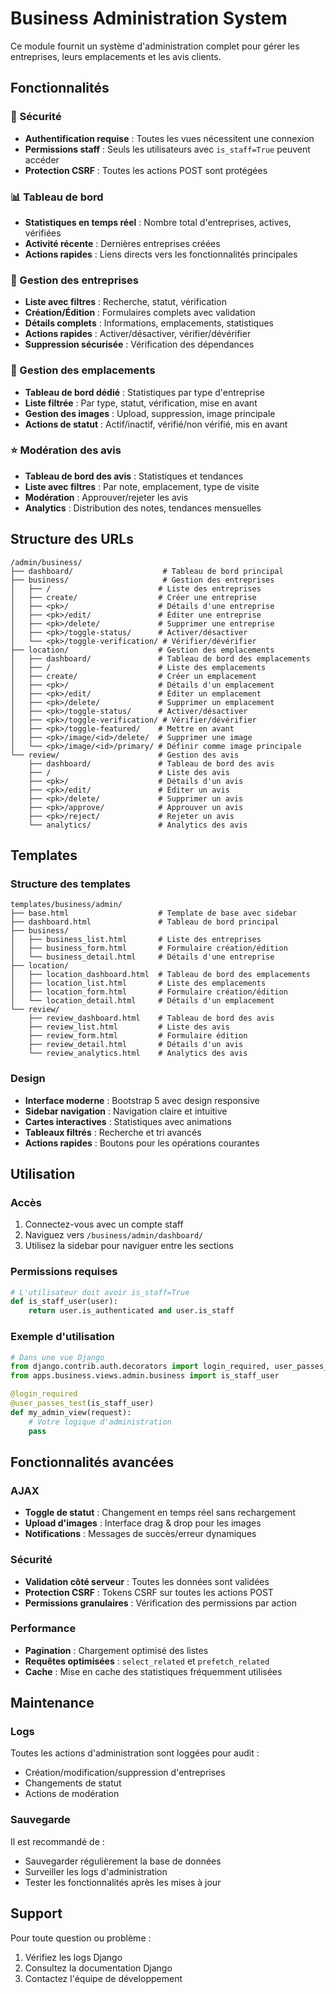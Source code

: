 # Business Administration System

Ce module fournit un système d'administration complet pour gérer les entreprises, leurs emplacements et les avis clients.

## Fonctionnalités

### 🔐 Sécurité
- **Authentification requise** : Toutes les vues nécessitent une connexion
- **Permissions staff** : Seuls les utilisateurs avec `is_staff=True` peuvent accéder
- **Protection CSRF** : Toutes les actions POST sont protégées

### 📊 Tableau de bord
- **Statistiques en temps réel** : Nombre total d'entreprises, actives, vérifiées
- **Activité récente** : Dernières entreprises créées
- **Actions rapides** : Liens directs vers les fonctionnalités principales

### 🏢 Gestion des entreprises
- **Liste avec filtres** : Recherche, statut, vérification
- **Création/Édition** : Formulaires complets avec validation
- **Détails complets** : Informations, emplacements, statistiques
- **Actions rapides** : Activer/désactiver, vérifier/dévérifier
- **Suppression sécurisée** : Vérification des dépendances

### 📍 Gestion des emplacements
- **Tableau de bord dédié** : Statistiques par type d'entreprise
- **Liste filtrée** : Par type, statut, vérification, mise en avant
- **Gestion des images** : Upload, suppression, image principale
- **Actions de statut** : Actif/inactif, vérifié/non vérifié, mis en avant

### ⭐ Modération des avis
- **Tableau de bord des avis** : Statistiques et tendances
- **Liste avec filtres** : Par note, emplacement, type de visite
- **Modération** : Approuver/rejeter les avis
- **Analytics** : Distribution des notes, tendances mensuelles

## Structure des URLs

```
/admin/business/
├── dashboard/                    # Tableau de bord principal
├── business/                     # Gestion des entreprises
│   ├── /                        # Liste des entreprises
│   ├── create/                  # Créer une entreprise
│   ├── <pk>/                    # Détails d'une entreprise
│   ├── <pk>/edit/               # Éditer une entreprise
│   ├── <pk>/delete/             # Supprimer une entreprise
│   ├── <pk>/toggle-status/      # Activer/désactiver
│   └── <pk>/toggle-verification/ # Vérifier/dévérifier
├── location/                    # Gestion des emplacements
│   ├── dashboard/               # Tableau de bord des emplacements
│   ├── /                        # Liste des emplacements
│   ├── create/                  # Créer un emplacement
│   ├── <pk>/                    # Détails d'un emplacement
│   ├── <pk>/edit/               # Éditer un emplacement
│   ├── <pk>/delete/             # Supprimer un emplacement
│   ├── <pk>/toggle-status/      # Activer/désactiver
│   ├── <pk>/toggle-verification/ # Vérifier/dévérifier
│   ├── <pk>/toggle-featured/    # Mettre en avant
│   ├── <pk>/image/<id>/delete/  # Supprimer une image
│   └── <pk>/image/<id>/primary/ # Définir comme image principale
└── review/                      # Gestion des avis
    ├── dashboard/               # Tableau de bord des avis
    ├── /                        # Liste des avis
    ├── <pk>/                    # Détails d'un avis
    ├── <pk>/edit/               # Éditer un avis
    ├── <pk>/delete/             # Supprimer un avis
    ├── <pk>/approve/            # Approuver un avis
    ├── <pk>/reject/             # Rejeter un avis
    └── analytics/               # Analytics des avis
```

## Templates

### Structure des templates
```
templates/business/admin/
├── base.html                    # Template de base avec sidebar
├── dashboard.html               # Tableau de bord principal
├── business/
│   ├── business_list.html       # Liste des entreprises
│   ├── business_form.html       # Formulaire création/édition
│   └── business_detail.html     # Détails d'une entreprise
├── location/
│   ├── location_dashboard.html  # Tableau de bord des emplacements
│   ├── location_list.html       # Liste des emplacements
│   ├── location_form.html       # Formulaire création/édition
│   └── location_detail.html     # Détails d'un emplacement
└── review/
    ├── review_dashboard.html    # Tableau de bord des avis
    ├── review_list.html         # Liste des avis
    ├── review_form.html         # Formulaire édition
    ├── review_detail.html       # Détails d'un avis
    └── review_analytics.html    # Analytics des avis
```

### Design
- **Interface moderne** : Bootstrap 5 avec design responsive
- **Sidebar navigation** : Navigation claire et intuitive
- **Cartes interactives** : Statistiques avec animations
- **Tableaux filtrés** : Recherche et tri avancés
- **Actions rapides** : Boutons pour les opérations courantes

## Utilisation

### Accès
1. Connectez-vous avec un compte staff
2. Naviguez vers `/business/admin/dashboard/`
3. Utilisez la sidebar pour naviguer entre les sections

### Permissions requises
```python
# L'utilisateur doit avoir is_staff=True
def is_staff_user(user):
    return user.is_authenticated and user.is_staff
```

### Exemple d'utilisation
```python
# Dans une vue Django
from django.contrib.auth.decorators import login_required, user_passes_test
from apps.business.views.admin.business import is_staff_user

@login_required
@user_passes_test(is_staff_user)
def my_admin_view(request):
    # Votre logique d'administration
    pass
```

## Fonctionnalités avancées

### AJAX
- **Toggle de statut** : Changement en temps réel sans rechargement
- **Upload d'images** : Interface drag & drop pour les images
- **Notifications** : Messages de succès/erreur dynamiques

### Sécurité
- **Validation côté serveur** : Toutes les données sont validées
- **Protection CSRF** : Tokens CSRF sur toutes les actions POST
- **Permissions granulaires** : Vérification des permissions par action

### Performance
- **Pagination** : Chargement optimisé des listes
- **Requêtes optimisées** : `select_related` et `prefetch_related`
- **Cache** : Mise en cache des statistiques fréquemment utilisées

## Maintenance

### Logs
Toutes les actions d'administration sont loggées pour audit :
- Création/modification/suppression d'entreprises
- Changements de statut
- Actions de modération

### Sauvegarde
Il est recommandé de :
- Sauvegarder régulièrement la base de données
- Surveiller les logs d'administration
- Tester les fonctionnalités après les mises à jour

## Support

Pour toute question ou problème :
1. Vérifiez les logs Django
2. Consultez la documentation Django
3. Contactez l'équipe de développement 